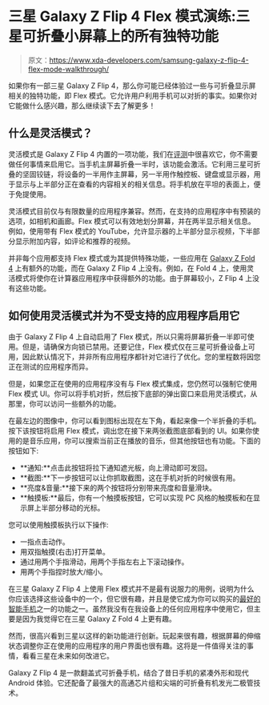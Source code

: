 # 三星 Galaxy Z Flip 4 Flex 模式演练:三星可折叠小屏幕上的所有独特功能

> 原文：<https://www.xda-developers.com/samsung-galaxy-z-flip-4-flex-mode-walkthrough/>

如果你有一部三星 Galaxy Z Flip 4，那么你可能已经体验过一些与可折叠显示屏相关的独特功能，即 Flex 模式。它允许用户利用手机可以对折的事实。如果你对它能做什么感兴趣，那么继续读下去了解更多！

## 什么是灵活模式？

灵活模式是 Galaxy Z Flip 4 内置的一项功能，我们在[评测](http://www.xda-developers.com/samsung-galaxy-z-flip-4-review/)中很喜欢它，你不需要做任何事情来启用它。当手机主屏幕折叠一半时，该功能会激活。它利用三星可折叠的坚固铰链，将设备的一半用作主屏幕，另一半用作触控板、键盘或显示器，用于显示与上半部分正在查看的内容相关的相关信息。将手机放在平坦的表面上，便于免提使用。

灵活模式目前仅与有限数量的应用程序兼容。然而，在支持的应用程序中有预装的选项，如相机和画廊。Flex 模式可以有效地划分屏幕，并在两半显示相关信息。例如，使用带有 Flex 模式的 YouTube，允许显示器的上半部分显示视频，下半部分显示附加内容，如评论和推荐的视频。

并非每个应用都支持 Flex 模式或为其提供特殊功能，一些应用在 [Galaxy Z Fold 4](https://www.xda-developers.com/samsung-galaxy-z-fold-4-flex-mode-walkthrough/) 上有额外的功能，而在 Galaxy Z Flip 4 上没有。例如，在 Fold 4 上，使用灵活模式将使你在计算器应用程序中获得额外的功能。由于屏幕较小，Z Flip 4 上没有这些功能。

## 如何使用灵活模式并为不受支持的应用程序启用它

由于 Galaxy Z Flip 4 上自动启用了 Flex 模式，所以只需将屏幕折叠一半即可使用。但是，请确保方向锁已禁用。还要记住，Flex 模式仅在三星可折叠设备上可用，因此默认情况下，并非所有应用程序都针对它进行了优化。您的里程数将因您正在测试的应用程序而异。

但是，如果您正在使用的应用程序没有与 Flex 模式集成，您仍然可以强制它使用 Flex 模式 UI。你可以将手机对折，然后按下底部的弹出窗口来启用灵活模式，从那里，你可以访问一些额外的功能。

在最左边的图像中，你可以看到图标出现在左下角，看起来像一个半折叠的手机。按下该按钮将启用 Flex 模式，调出您在接下来两张截图底部看到的 UI。如果你使用的是音乐应用，你可以搜索当前正在播放的音乐，但其他按钮也有功能。下面的按钮如下:

*   **通知:**点击此按钮将拉下通知遮光板，向上滑动即可发回。
*   **截图:**下一步按钮可以让你抓取截图，这在手机对折的时候很有用。
*   **亮度&音量:**接下来的两个按钮将分别带来亮度和音量滑块。
*   **触摸板:**最后，你有一个触摸板按钮，它可以实现 PC 风格的触摸板和在显示屏上半部分移动的光标。

您可以使用触摸板执行以下操作:

*   一指点击动作。
*   用双指触摸(右击)打开菜单。
*   通过用两个手指滑动，用两个手指左右上下滚动操作。
*   用两个手指捏时放大/缩小。

在三星 Galaxy Z Flip 4 上使用 Flex 模式并不是最有说服力的用例，说明为什么你应该选择这些设备中的一个，但它很有趣，并且是使它成为你可以购买的[最好的智能手机](https://www.xda-developers.com/best-phones/)之一的功能之一。虽然我没有在我设备上的任何应用程序中使用它，但主要是因为我觉得它在三星 Galaxy Z Fold 4 上更有趣。

然而，很高兴看到三星以这样的新功能进行创新。玩起来很有趣，根据屏幕的伸缩状态调整你正在使用的应用程序的用户界面也很有趣。这将是一件值得关注的事情，看看三星在未来如何改进它。

Galaxy Z Flip 4 是一款翻盖式可折叠手机，结合了昔日手机的紧凑外形和现代 Android 体验。它还配备了最强大的高通芯片组和尖端的可折叠有机发光二极管技术。